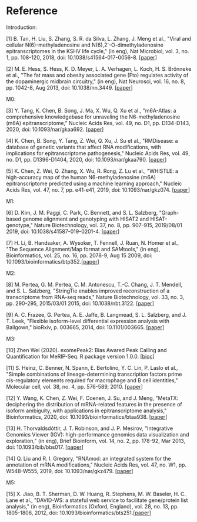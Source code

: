 # Reference

Introduction:

[1] B. Tan, H. Liu, S. Zhang, S. R. da Silva, L. Zhang, J. Meng et al., "Viral and cellular N(6)-methyladenosine and N(6),2'-O-dimethyladenosine epitranscriptomes in the KSHV life cycle," (in eng), Nat Microbiol, vol. 3, no. 1, pp. 108-120, 2018, doi: 10.1038/s41564-017-0056-8. [[paper](https://pubmed.ncbi.nlm.nih.gov/29109479/)]

[2] M. E. Hess, S. Hess, K. D. Meyer, L. A. Verhagen, L. Koch, H. S. Brönneke et al., "The fat mass and obesity associated gene (Fto) regulates activity of the dopaminergic midbrain circuitry," (in eng), Nat Neurosci, vol. 16, no. 8, pp. 1042-8, Aug 2013, doi: 10.1038/nn.3449. [[paper](https://www.nature.com/articles/nn.3449)]

M0:

[3] Y. Tang, K. Chen, B. Song, J. Ma, X. Wu, Q. Xu et al., "m6A-Atlas: a comprehensive knowledgebase for unraveling the N6-methyladenosine (m6A) epitranscriptome," Nucleic Acids Res, vol. 49, no. D1, pp. D134-D143, 2020, doi: 10.1093/nar/gkaa692. [[paper](https://academic.oup.com/nar/article/49/D1/D134/5895329)]

[4] K. Chen, B. Song, Y. Tang, Z. Wei, Q. Xu, J. Su et al., "RMDisease: a database of genetic variants that affect RNA modifications, with implications for epitranscriptome pathogenesis," Nucleic Acids Res, vol. 49, no. D1, pp. D1396-D1404, 2020, doi: 10.1093/nar/gkaa790. [[paper](https://academic.oup.com/nar/article/49/D1/D1396/5917656)]

[5] K. Chen, Z. Wei, Q. Zhang, X. Wu, R. Rong, Z. Lu et al., "WHISTLE: a high-accuracy map of the human N6-methyladenosine (m6A) epitranscriptome predicted using a machine learning approach," Nucleic Acids Res, vol. 47, no. 7, pp. e41-e41, 2019, doi: 10.1093/nar/gkz074. [[paper](https://academic.oup.com/nar/article/47/7/e41/5319125?login=true)] 

M1:

[6] D. Kim, J. M. Paggi, C. Park, C. Bennett, and S. L. Salzberg, "Graph-based genome alignment and genotyping with HISAT2 and HISAT-genotype," Nature Biotechnology, vol. 37, no. 8, pp. 907-915, 2019/08/01 2019, doi: 10.1038/s41587-019-0201-4. [[paper](https://pubmed.ncbi.nlm.nih.gov/31375807/)]

[7] H. Li, B. Handsaker, A. Wysoker, T. Fennell, J. Ruan, N. Homer et al., "The Sequence Alignment/Map format and SAMtools," (in eng), Bioinformatics, vol. 25, no. 16, pp. 2078-9, Aug 15 2009, doi: 10.1093/bioinformatics/btp352.[[paper](https://pubmed.ncbi.nlm.nih.gov/19505943/)]

M2:

[8] M. Pertea, G. M. Pertea, C. M. Antonescu, T.-C. Chang, J. T. Mendell, and S. L. Salzberg, "StringTie enables improved reconstruction of a transcriptome from RNA-seq reads," Nature Biotechnology, vol. 33, no. 3, pp. 290-295, 2015/03/01 2015, doi: 10.1038/nbt.3122. [[paper](https://www.nature.com/articles/nbt.3122)]

[9] A. C. Frazee, G. Pertea, A. E. Jaffe, B. Langmead, S. L. Salzberg, and J. T. Leek, "Flexible isoform-level differential expression analysis with Ballgown," bioRxiv, p. 003665, 2014, doi: 10.1101/003665. [[paper](https://www.biorxiv.org/content/10.1101/003665v1.abstract)]

M3:

[10] Zhen Wei (2020). exomePeak2: Bias Awared Peak Calling and Quantification for MeRIP-Seq. R package version 1.0.0. [[bioc](http://www.bioconductor.org/packages/release/bioc/html/exomePeak2.html)]

[11] S. Heinz, C. Benner, N. Spann, E. Bertolino, Y. C. Lin, P. Laslo et al., "Simple combinations of lineage-determining transcription factors prime cis-regulatory elements required for macrophage and B cell identities," Molecular cell, vol. 38, no. 4, pp. 576-589, 2010. [[paper](https://www.ncbi.nlm.nih.gov/pmc/articles/PMC4763482/)]

[12] Y. Wang, K. Chen, Z. Wei, F. Coenen, J. Su, and J. Meng, "MetaTX: deciphering the distribution of mRNA-related features in the presence of isoform ambiguity, with applications in epitranscriptome analysis," Bioinformatics, 2020, doi: 10.1093/bioinformatics/btaa938. [[paper](https://academic.oup.com/bioinformatics/advance-article-abstract/doi/10.1093/bioinformatics/btaa938/5949013?redirectedFrom=fulltext)]

[13] H. Thorvaldsdóttir, J. T. Robinson, and J. P. Mesirov, "Integrative Genomics Viewer (IGV): high-performance genomics data visualization and exploration," (in eng), Brief Bioinform, vol. 14, no. 2, pp. 178-92, Mar 2013, doi: 10.1093/bib/bbs017. [[paper](https://pubmed.ncbi.nlm.nih.gov/22517427/)]

[14] Q. Liu and R. I. Gregory, "RNAmod: an integrated system for the annotation of mRNA modifications," Nucleic Acids Res, vol. 47, no. W1, pp. W548-W555, 2019, doi: 10.1093/nar/gkz479. [[paper](https://academic.oup.com/nar/article/47/W1/W548/5506862)]

M5:

[15] X. Jiao, B. T. Sherman, D. W. Huang, R. Stephens, M. W. Baseler, H. C. Lane et al., "DAVID-WS: a stateful web service to facilitate gene/protein list analysis," (in eng), Bioinformatics (Oxford, England), vol. 28, no. 13, pp. 1805-1806, 2012, doi: 10.1093/bioinformatics/bts251.[[paper](https://www.ncbi.nlm.nih.gov/pmc/articles/PMC3381967/?report=abstract)]